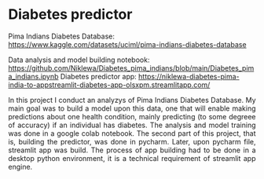 # Diabetes predictor

Pima Indians Diabetes Database: https://www.kaggle.com/datasets/uciml/pima-indians-diabetes-database    

Data analysis and model building notebook: https://github.com/Niklewa/Diabetes_pima_indians/blob/main/Diabetes_pima_indians.ipynb
Diabetes predictor app: https://niklewa-diabetes-pima-india-to-appstreamlit-diabetes-app-olsxpm.streamlitapp.com/    

<p align="justify"> In this project I conduct an analyzys of Pima Indians Diabetes Database. My main goal was to build a model upon this data, one that will enable making predictions about one health condition, mainly predicting (to some degreee of accuracy) if an individual has diabetes. The analysis and model training was done in a google colab notebook. The second part of this project, that is, building the predictor, was done in pycharm. Later, upon pycharm file, streamlit app was build. The process of app building had to be done in a desktop python environment, it is a technical requirement of streamlit app engine. </p>       


